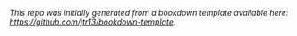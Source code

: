 

*This repo was initially generated from a bookdown template available here: https://github.com/jtr13/bookdown-template.*


